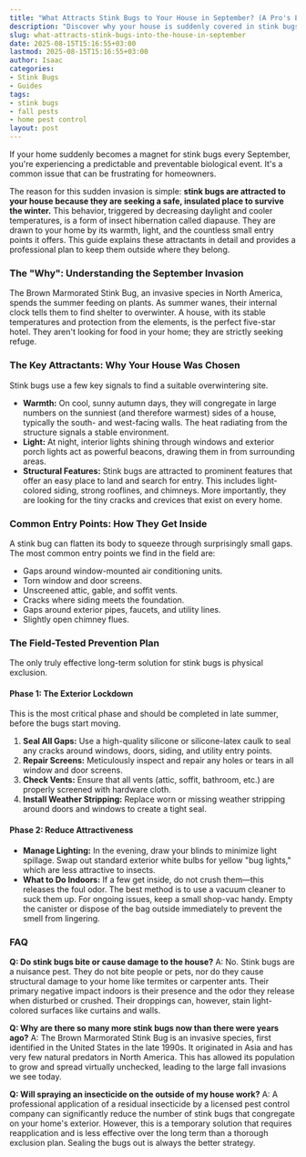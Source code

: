 ```yaml
---
title: "What Attracts Stink Bugs to Your House in September? (A Pro's Explanation)"
description: "Discover why your house is suddenly covered in stink bugs in the fall. An expert explains the key attractants and a pro-level plan to stop them from getting inside."
slug: what-attracts-stink-bugs-into-the-house-in-september
date: 2025-08-15T15:16:55+03:00
lastmod: 2025-08-15T15:16:55+03:00
author: Isaac
categories:
- Stink Bugs
- Guides
tags:
- stink bugs
- fall pests
- home pest control
layout: post
---
```

If your home suddenly becomes a magnet for stink bugs every September, you're experiencing a predictable and preventable biological event. It's a common issue that can be frustrating for homeowners.

The reason for this sudden invasion is simple: **stink bugs are attracted to your house because they are seeking a safe, insulated place to survive the winter.** This behavior, triggered by decreasing daylight and cooler temperatures, is a form of insect hibernation called diapause. They are drawn to your home by its warmth, light, and the countless small entry points it offers. This guide explains these attractants in detail and provides a professional plan to keep them outside where they belong.

### The "Why": Understanding the September Invasion

The Brown Marmorated Stink Bug, an invasive species in North America, spends the summer feeding on plants. As summer wanes, their internal clock tells them to find shelter to overwinter. A house, with its stable temperatures and protection from the elements, is the perfect five-star hotel. They aren't looking for food in your home; they are strictly seeking refuge.

### The Key Attractants: Why Your House Was Chosen

Stink bugs use a few key signals to find a suitable overwintering site.

*   **Warmth:** On cool, sunny autumn days, they will congregate in large numbers on the sunniest (and therefore warmest) sides of a house, typically the south- and west-facing walls. The heat radiating from the structure signals a stable environment.
*   **Light:** At night, interior lights shining through windows and exterior porch lights act as powerful beacons, drawing them in from surrounding areas.
*   **Structural Features:** Stink bugs are attracted to prominent features that offer an easy place to land and search for entry. This includes light-colored siding, strong rooflines, and chimneys. More importantly, they are looking for the tiny cracks and crevices that exist on every home.

### Common Entry Points: How They Get Inside

A stink bug can flatten its body to squeeze through surprisingly small gaps. The most common entry points we find in the field are:

*   Gaps around window-mounted air conditioning units.
*   Torn window and door screens.
*   Unscreened attic, gable, and soffit vents.
*   Cracks where siding meets the foundation.
*   Gaps around exterior pipes, faucets, and utility lines.
*   Slightly open chimney flues.

### The Field-Tested Prevention Plan

The only truly effective long-term solution for stink bugs is physical exclusion.

#### Phase 1: The Exterior Lockdown

This is the most critical phase and should be completed in late summer, before the bugs start moving.

1.  **Seal All Gaps:** Use a high-quality silicone or silicone-latex caulk to seal any cracks around windows, doors, siding, and utility entry points.
2.  **Repair Screens:** Meticulously inspect and repair any holes or tears in all window and door screens.
3.  **Check Vents:** Ensure that all vents (attic, soffit, bathroom, etc.) are properly screened with hardware cloth.
4.  **Install Weather Stripping:** Replace worn or missing weather stripping around doors and windows to create a tight seal.

#### Phase 2: Reduce Attractiveness

*   **Manage Lighting:** In the evening, draw your blinds to minimize light spillage. Swap out standard exterior white bulbs for yellow "bug lights," which are less attractive to insects.
*   **What to Do Indoors:** If a few get inside, do not crush them—this releases the foul odor. The best method is to use a vacuum cleaner to suck them up. For ongoing issues, keep a small shop-vac handy. Empty the canister or dispose of the bag outside immediately to prevent the smell from lingering.

### FAQ

**Q: Do stink bugs bite or cause damage to the house?**
A: No. Stink bugs are a nuisance pest. They do not bite people or pets, nor do they cause structural damage to your home like termites or carpenter ants. Their primary negative impact indoors is their presence and the odor they release when disturbed or crushed. Their droppings can, however, stain light-colored surfaces like curtains and walls.

**Q: Why are there so many more stink bugs now than there were years ago?**
A: The Brown Marmorated Stink Bug is an invasive species, first identified in the United States in the late 1990s. It originated in Asia and has very few natural predators in North America. This has allowed its population to grow and spread virtually unchecked, leading to the large fall invasions we see today.

**Q: Will spraying an insecticide on the outside of my house work?**
A: A professional application of a residual insecticide by a licensed pest control company can significantly reduce the number of stink bugs that congregate on your home's exterior. However, this is a temporary solution that requires reapplication and is less effective over the long term than a thorough exclusion plan. Sealing the bugs out is always the better strategy.
